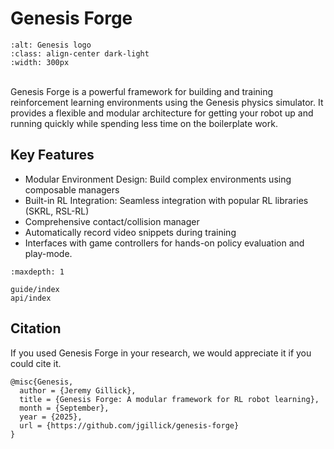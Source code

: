 # Genesis Forge

```{image} ../images/logo_text.png
:alt: Genesis logo
:class: align-center dark-light
:width: 300px
```

<br />
Genesis Forge is a powerful framework for building and training reinforcement learning environments using the Genesis physics simulator.
It provides a flexible and modular architecture for getting your robot up and running quickly while spending less time on the boilerplate work.

## Key Features

- Modular Environment Design: Build complex environments using composable managers
- Built-in RL Integration: Seamless integration with popular RL libraries (SKRL, RSL-RL)
- Comprehensive contact/collision manager
- Automatically record video snippets during training
- Interfaces with game controllers for hands-on policy evaluation and play-mode.

```{toctree}
:maxdepth: 1

guide/index
api/index
```

## Citation

If you used Genesis Forge in your research, we would appreciate it if you could cite it.

```
@misc{Genesis,
  author = {Jeremy Gillick},
  title = {Genesis Forge: A modular framework for RL robot learning},
  month = {September},
  year = {2025},
  url = {https://github.com/jgillick/genesis-forge}
}
```
